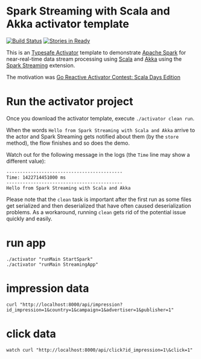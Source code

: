 Spark Streaming with Scala and Akka activator template
======================================================

[![Build Status](https://travis-ci.org/jaceklaskowski/spark-activator.svg?branch=master)](https://travis-ci.org/jaceklaskowski/spark-activator) [![Stories in Ready](https://badge.waffle.io/jaceklaskowski/spark-activator.png?label=ready&title=Ready)](https://waffle.io/jaceklaskowski/spark-activator)

This is an [Typesafe Activator](http://typesafe.com/platform/getstarted) template to demonstrate [Apache Spark](http://spark.apache.org) for near-real-time data stream processing using [Scala](http://www.scala-lang.org/) and [Akka](http://akka.io/) using the [Spark Streaming](http://spark.apache.org/docs/latest/streaming-programming-guide.html) extension.

The motivation was [Go Reactive Activator Contest: Scala Days Edition](http://typesafe.com/blog/go-reactive-activator-contest-scala-days-edition)

# Run the activator project

Once you download the activator template, execute `./activator clean run`.

When the words `Hello from Spark Streaming with Scala and Akka` arrive to the actor and Spark Streaming gets notified about them (by the `store` method), the flow finishes and so does the demo.

Watch out for the following message in the logs (the `Time` line may show a different value):

    -------------------------------------------
    Time: 1422714451000 ms
    -------------------------------------------
    Hello from Spark Streaming with Scala and Akka

Please note that the `clean` task is important after the first run as some files get serialized and then deserialized that have often caused deserialization problems. As a workaround, running `clean` gets rid of the potential issue quickly and easily.

# run app
```
./activator "runMain StartSpark"
./activator "runMain StreamingApp"
```

# impression data

`curl "http://localhost:8000/api/impression?id_impression=1&country=1&campaign=1&advertiser=1&publisher=1"`

# click data
`watch curl "http://localhost:8000/api/click?id_impression=1\&click=1"`
